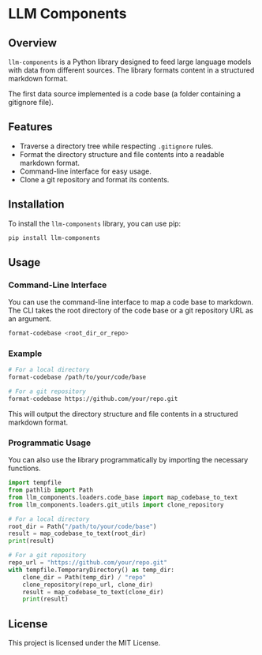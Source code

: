 # LLM Components

## Overview

`llm-components` is a Python library designed to feed large language models with data from different sources. The library formats content in a structured markdown format.

The first data source implemented is a code base (a folder containing a gitignore file).

## Features

- Traverse a directory tree while respecting `.gitignore` rules.
- Format the directory structure and file contents into a readable markdown format.
- Command-line interface for easy usage.
- Clone a git repository and format its contents.

## Installation
To install the `llm-components` library, you can use pip:
```sh
pip install llm-components
```

## Usage

### Command-Line Interface
You can use the command-line interface to map a code base to markdown. The CLI takes the root directory of the code base or a git repository URL as an argument.

```sh
format-codebase <root_dir_or_repo>
```

### Example
```sh
# For a local directory
format-codebase /path/to/your/code/base

# For a git repository
format-codebase https://github.com/your/repo.git
```

This will output the directory structure and file contents in a structured markdown format.

### Programmatic Usage
You can also use the library programmatically by importing the necessary functions.

```python
import tempfile
from pathlib import Path
from llm_components.loaders.code_base import map_codebase_to_text
from llm_components.loaders.git_utils import clone_repository

# For a local directory
root_dir = Path("/path/to/your/code/base")
result = map_codebase_to_text(root_dir)
print(result)

# For a git repository
repo_url = "https://github.com/your/repo.git"
with tempfile.TemporaryDirectory() as temp_dir:
    clone_dir = Path(temp_dir) / "repo"
    clone_repository(repo_url, clone_dir)
    result = map_codebase_to_text(clone_dir)
    print(result)
```

## License
This project is licensed under the MIT License.

